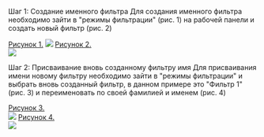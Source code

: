 Шаг 1: Создание именного фильтра 
Для создания именного фильтра необходимо зайти в "режимы фильтрации" (рис. 1) на рабочей панели и создать новый фильтр (рис. 2)


[Рисунок 1.](https://habrastorage.org/webt/db/ul/8s/dbul8sem0s278dsf1__lakzinra.png)
![](https://habrastorage.org/webt/db/ul/8s/dbul8sem0s278dsf1__lakzinra.png)
[Рисунок 2.](https://habrastorage.org/webt/hm/_v/rb/hm_vrb2s5ophvagtyzqrrrhrzqw.png)																
![](https://habrastorage.org/webt/hm/_v/rb/hm_vrb2s5ophvagtyzqrrrhrzqw.png)

	       
Шаг 2: Присваивание вновь созданному фильтру имя
	Для присваивания имени новому фильтру необходимо зайти в "режимы фильтрации" и выбрать вновь созданный фильтр, в данном примере это "Фильтр 1" (рис. 3) и переименовать по своей фамилией и именем (рис. 4)

 
[Рисунок 3.](https://habrastorage.org/webt/v6/xt/b9/v6xtb9aewcypbec7yzpic3qol8m.png)		
![](https://habrastorage.org/webt/v6/xt/b9/v6xtb9aewcypbec7yzpic3qol8m.png)
[Рисунок 4.](https://habrastorage.org/webt/ic/ym/f5/icymf5ucnlppk3hlnyggw8h0lnm.png)					
![](https://habrastorage.org/webt/ic/ym/f5/icymf5ucnlppk3hlnyggw8h0lnm.png)

